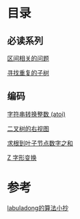 <!--
 * @Author: taobo
 * @Date: 2020-10-28 11:37:00
 * @LastEditTime: 2020-10-31 14:56:25
-->
# 目录
## 必读系列  
[区间相关的问题](./区间问题.md)  

[寻找重复的子树](./findDuplicateSubtrees.md)

## 编码  

[字符串转换整数 (atoi)](./code/myAtoi.cpp)  

[二叉树的右视图](./code/rightSideView.cpp)    

[求根到叶子节点数字之和](./code/sumNumbers.cpp)  

[Z 字形变换](./code/convertZshp.md)  
# 参考
[labuladong的算法小抄](https://labuladong.gitbook.io/algo/)  
